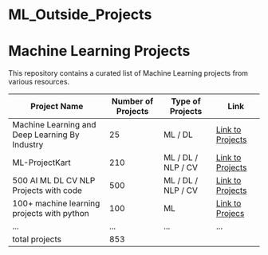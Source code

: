 # ML_Outside_Projects
# Machine Learning Projects

This repository contains a curated list of Machine Learning projects from various resources.

| Project Name | Number of Projects | Type of Projects | Link |
|--------------|-------------------|------------------|------|
| Machine Learning and Deep Learning By Industry    | 25                | ML / DL   | [Link to Projects](https://github.com/nicknochnack/machine-learning-by-industry) |
| ML-ProjectKart    | 210                 | ML / DL / NLP / CV       | [Link to Projects](https://github.com/prathimacode-hub/ML-ProjectKart) |
| 500 AI ML DL CV NLP Projects with code    | 500                |  ML / DL / NLP / CV               | [Link to Projects](https://github.com/ashishpatel26/500-AI-Machine-learning-Deep-learning-Computer-vision-NLP-Projects-with-code) |
| 100+ machine learning projects with python   | 100                |ML | [Link to Projecs](https://thecleverprogrammer.com/2020/11/15/machine-learning-projects/) |
| ...          | ...               | ...              | ...  |
| total projects          | 853            |

